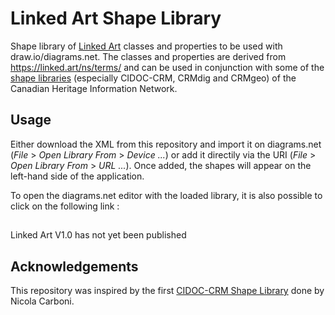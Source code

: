 # Linked Art Shape Library
Shape library of [Linked Art](https://linked.art/) classes and properties to be used with draw.io/diagrams.net. The classes and properties are derived from https://linked.art/ns/terms/ and can be used in conjunction with some of the [shape libraries](https://github.com/chin-rcip/diagrams.net_libraries) (especially CIDOC-CRM, CRMdig and CRMgeo) of the Canadian Heritage Information Network. 

## Usage
Either download the XML from this repository and import it on diagrams.net (_File_ > _Open Library From_ > _Device ..._) or add it directily via the URI (_File_ > _Open Library From_ > _URL ..._). Once added, the shapes will appear on the left-hand side of the application.

To open the diagrams.net editor with the loaded library, it is also possible to click on the following link : <url>

## 
Linked Art V1.0 has not yet been published

## Acknowledgements 
This repository was inspired by the first [CIDOC-CRM Shape Library](https://github.com/ncarboni/Shapes_CIDOC-CRM) done by Nicola Carboni. 
